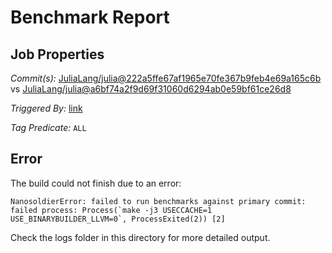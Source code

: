 # Benchmark Report

## Job Properties

*Commit(s):* [JuliaLang/julia@222a5ffe67af1965e70fe367b9feb4e69a165c6b](https://github.com/JuliaLang/julia/commit/222a5ffe67af1965e70fe367b9feb4e69a165c6b) vs [JuliaLang/julia@a6bf74a2f9d69f31060d6294ab0e59bf61ce26d8](https://github.com/JuliaLang/julia/commit/a6bf74a2f9d69f31060d6294ab0e59bf61ce26d8)

*Triggered By:* [link](https://github.com/JuliaLang/julia/pull/34106#issuecomment-566058863)

*Tag Predicate:* `ALL`

## Error

The build could not finish due to an error:

```
NanosoldierError: failed to run benchmarks against primary commit: failed process: Process(`make -j3 USECCACHE=1 USE_BINARYBUILDER_LLVM=0`, ProcessExited(2)) [2]
```

Check the logs folder in this directory for more detailed output.


